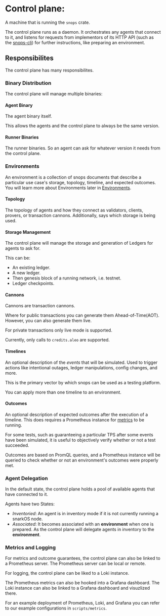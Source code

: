 # Control plane:

A machine that is running the `snops` crate.

The control plane runs as a daemon. It orchestrates any agents that connect to
it, and listens for requests from implementors of its HTTP API (such as the
[snops-cli](TODO)) for further instructions, like preparing an
environment.

## Responsibilites

The control plane has many responsibilites.

### Binary Distribution

The control plane will manage multiple binaries:

#### Agent Binary

The agent binary itself.

This allows the agents and the control plane to always be the same version.

#### Runner Binaries

The runner binaries. So an agent can ask for whatever version it needs from the control plane.

### Environments

An environment is a collection of snops documents that describe a particular use
case's storage, topology, timeline, and expected outcomes. You will learn more about Environments later in [Environments](../user_guide/envs/README.md).

#### Topology

The topology of agents and how they connect as validators, clients, provers, or transaction cannons. Additionally, says which storage is being used.

#### Storage Management

The control plane will manage the storage and generation of Ledgers for agents to ask for.

This can be:

- An existing ledger.
- A new ledger.
- Then genesis block of a running network, i.e. testnet.
- Ledger checkpoints.

#### Cannons

Cannons are transaction cannons.

Where for public transactions you can generate them Ahead-of-Time(AOT). However, you can also generate them live.

For private transactions only live mode is supported.

Currently, only calls to `credits.aleo` are supported.

#### Timelines

An optional description of the _events_ that will be simulated.
Used to trigger actions like intentional outages, ledger manipulations, config
changes, and more.

This is the primary vector by which snops can be used as a
testing platform.

You can apply more than one timeline to an environment.

#### Outcomes

An optional description of expected outcomes after the execution of a timeline. This does requires a Prometheus instance for [metrics](#metrics-and-logging) to be running.

For some tests, such as guaranteeing a particular TPS after some events have been simulated, it is useful to objectively verify whether or not a test succeeded.

Outcomes are based on PromQL queries, and a Prometheus instance will be queried to check whether or not an environment's outcomes
were properly met.

### Agent Delegation

In the default state, the control plane holds a pool of available agents that
have connected to it.

Agents have two States:

- _Inventoried_: An agent is in inventory mode if it is not currently running a snarkOS node.
- _Associated_: It becomes associated with an **environment** when one is prepared. As the control plane will delegate agents in inventory to the **environment**.

### Metrics and Logging

For metrics and outcome guarantees, the control plane can also be linked to a
Prometheus server. The Prometheus server can be local or remote.

For logging, the control plane can be liked to a Loki instance.

The Prometheus metrics can also be hooked into a Grafana dashboard. The Loki instance can also be linked to a Grafana dashboard and visuzlized there.

For an example deployment of Prometheus, Loki, and Grafana you can refer to our example configurations in `scripts/metrics`.
